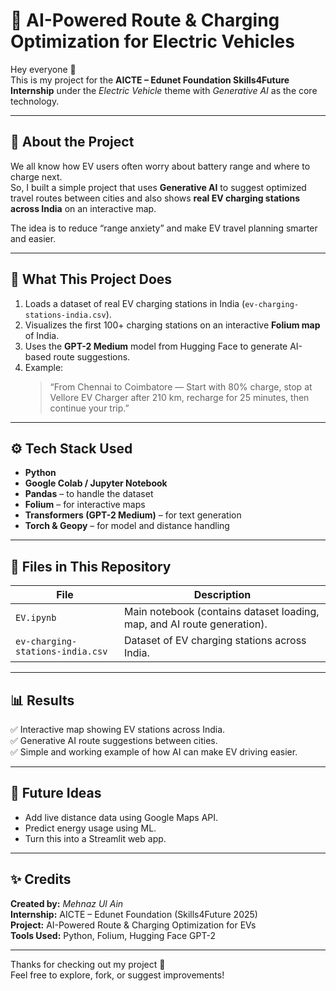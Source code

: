 # 🚗 AI-Powered Route & Charging Optimization for Electric Vehicles

Hey everyone 👋  
This is my project for the **AICTE – Edunet Foundation Skills4Future Internship** under the *Electric Vehicle* theme with *Generative AI* as the core technology.

---

## 🔋 About the Project

We all know how EV users often worry about battery range and where to charge next.  
So, I built a simple project that uses **Generative AI** to suggest optimized travel routes between cities and also shows **real EV charging stations across India** on an interactive map.  

The idea is to reduce “range anxiety” and make EV travel planning smarter and easier.

---

## 🎯 What This Project Does

1. Loads a dataset of real EV charging stations in India (`ev-charging-stations-india.csv`).
2. Visualizes the first 100+ charging stations on an interactive **Folium map** of India.
3. Uses the **GPT-2 Medium** model from Hugging Face to generate AI-based route suggestions.
4. Example:  
   > “From Chennai to Coimbatore — Start with 80% charge, stop at Vellore EV Charger after 210 km, recharge for 25 minutes, then continue your trip.”

---

## ⚙️ Tech Stack Used

- **Python**  
- **Google Colab / Jupyter Notebook**  
- **Pandas** – to handle the dataset  
- **Folium** – for interactive maps  
- **Transformers (GPT-2 Medium)** – for text generation  
- **Torch & Geopy** – for model and distance handling

---

## 📂 Files in This Repository

| File | Description |
|------|--------------|
| `EV.ipynb` | Main notebook (contains dataset loading, map, and AI route generation). |
| `ev-charging-stations-india.csv` | Dataset of EV charging stations across India. |

---

## 📊 Results

✅ Interactive map showing EV stations across India.  
✅ Generative AI route suggestions between cities.  
✅ Simple and working example of how AI can make EV driving easier.

---

## 🚀 Future Ideas

- Add live distance data using Google Maps API.  
- Predict energy usage using ML.  
- Turn this into a Streamlit web app.  

---

## ✨ Credits

**Created by:** *Mehnaz Ul Ain*  
**Internship:** AICTE – Edunet Foundation (Skills4Future 2025)  
**Project:** AI-Powered Route & Charging Optimization for EVs  
**Tools Used:** Python, Folium, Hugging Face GPT-2

---

Thanks for checking out my project 🙌  
Feel free to explore, fork, or suggest improvements!
